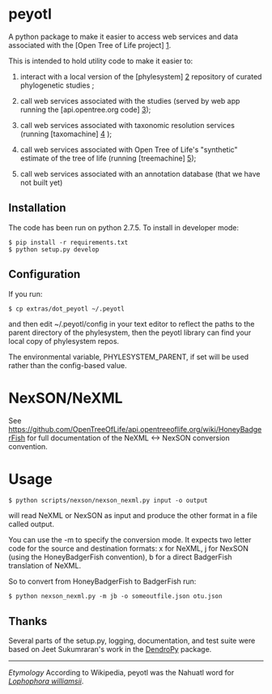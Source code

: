# peyotl

A python package to make it easier to access web services and data
associated with the [Open Tree of Life project] [1].

This is intended to hold utility code to make it easier to:

1. interact with a local version of the [phylesystem] [2] repository of 
    curated phylogenetic studies ;

2. call web services associated with the studies (served by web app 
    running the [api.opentree.org code] [3]);

3. call web services associated with taxonomic resolution services
    (running [taxomachine] [4] );

4. call web services associated with Open Tree of Life's "synthetic" estimate
    of the tree of life (running [treemachine] [5]);

5. call web services associated with an annotation database (that
     we have not built yet)

## Installation

The code has been run on python 2.7.5. To install in developer mode:

    $ pip install -r requirements.txt
    $ python setup.py develop


## Configuration

If you run:

    $ cp extras/dot_peyotl ~/.peyotl

and then edit ~/.peyotl/config in your text editor to reflect the paths to 
the parent directory of the phylesystem, then the peyotl library can find
your local copy of phylesystem repos.

The environmental variable, PHYLESYSTEM_PARENT, if set will be used rather 
than the config-based value.

# NexSON/NeXML

See https://github.com/OpenTreeOfLife/api.opentreeoflife.org/wiki/HoneyBadgerFish for full documentation
of the NeXML <-> NexSON conversion convention.

# Usage

    $ python scripts/nexson/nexson_nexml.py input -o output

will read NeXML or NexSON as input and produce the other format in a file called output.

You can use the -m to specify the conversion mode. It expects two letter code for the 
source and destination formats: 
  x for NeXML,
  j for NexSON (using the HoneyBadgerFish convention),
  b for a direct BadgerFish translation of NeXML.

So to convert from HoneyBadgerFish to BadgerFish run:

    $ python nexson_nexml.py -m jb -o someoutfile.json otu.json


## Thanks

Several parts of the setup.py, logging, documentation, and test suite were 
based on Jeet Sukumraran's work in the [DendroPy](http://pythonhosted.org/DendroPy/) package.

****************

*Etymology* According to Wikipedia, peyotl was the Nahuatl word for [*Lophophora williamsii*](http://en.wikipedia.org/wiki/Lophophora_williamsii).

[1]: http://blog.opentreeoflife.org/
[2]: https://github.com/OpenTreeOfLife/phylesystem
[3]: https://github.com/OpenTreeOfLife/api.opentreeoflife.org/
[4]: https://github.com/OpenTreeOfLife/taxomachine
[5]: https://github.com/OpenTreeOfLife/treemachine